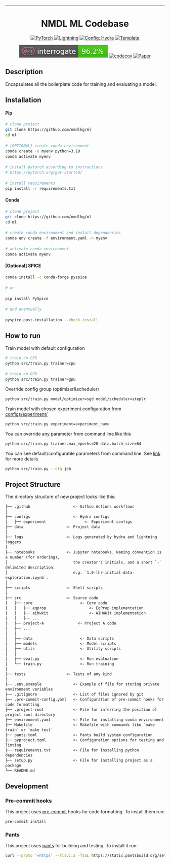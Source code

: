 ______________________________________________________________________

<div align="center">

# NMDL ML Codebase

<a href="https://pytorch.org/get-started/locally/"><img alt="PyTorch" src="https://img.shields.io/badge/PyTorch-ee4c2c?logo=pytorch&logoColor=white"></a>
<a href="https://pytorchlightning.ai/"><img alt="Lightning" src="https://img.shields.io/badge/-Lightning-792ee5?logo=pytorchlightning&logoColor=white"></a>
<a href="https://hydra.cc/"><img alt="Config: Hydra" src="https://img.shields.io/badge/Config-Hydra-89b8cd"></a>
<a href="https://github.com/ashleve/lightning-hydra-template"><img alt="Template" src="https://img.shields.io/badge/-Lightning--Hydra--Template-017F2F?style=flat&logo=github&labelColor=gray"></a><br>

[![Interrogate](./interrogate_badge.svg)](https://github.com/econchick/interrogate)
[![codecov](https://codecov.io/gh/nmdlkg/ml/graph/badge.svg?token=PGDGVA7A3J)](https://codecov.io/gh/nmdlkg/ml)
[![Paper](http://img.shields.io/badge/paper-arxiv.1001.2234-B31B1B.svg)](https://www.nature.com/articles/nature14539)

</div>

## Description

Encapsulates all the boilerplate code for training and evaluating a model.

## Installation

#### Pip

```bash
# clone project
git clone https://github.com/nmdlkg/ml
cd ml

# [OPTIONAL] create conda environment
conda create -n myenv python=3.10
conda activate myenv

# install pytorch according to instructions
# https://pytorch.org/get-started/

# install requirements
pip install -r requirements.txt
```

#### Conda

```bash
# clone project
git clone https://github.com/nmdlkg/ml
cd ml

# create conda environment and install dependencies
conda env create -f environment.yaml -n myenv

# activate conda environment
conda activate myenv
```

#### \[Optional\] SPICE

```bash
conda install -c conda-forge pyspice

# or

pip install PySpice

# and eventually

pyspice-post-installation --check-install
```

## How to run

Train model with default configuration

```bash
# train on CPU
python src/train.py trainer=cpu

# train on GPU
python src/train.py trainer=gpu
```

Override config group (optimizer&scheduler)

```bash
python src/train.py model/optimizer=sgd model/scheduler=steplr

```

Train model with chosen experiment configuration from [configs/experiment/](configs/experiment/)

```bash
python src/train.py experiment=experiment_name
```

You can override any parameter from command line like this

```bash
python src/train.py trainer.max_epochs=20 data.batch_size=64
```

You can see default/configurable parameters from command line.
See [link](https://hydra.cc/docs/1.3/tutorials/basic/running_your_app/debugging/) for more details

```bash
python src/train.py --cfg job
```

## Project Structure

The directory structure of new project looks like this:

```
├── .github                   <- Github Actions workflows
│
├── configs                   <- Hydra configs
│   ├── experiment                 <- Experiment configs
├── data                   <- Project data
│
├── logs                   <- Logs generated by hydra and lightning loggers
│
├── notebooks              <- Jupyter notebooks. Naming convention is a number (for ordering),
│                             the creator's initials, and a short `-` delimited description,
│                             e.g. `1.0-lhr-initial-data-exploration.ipynb`.
│
├── scripts                <- Shell scripts
│
├── src                    <- Source code
│   ├── core                     <- Core code
|   │   ├── eqprop                   <- EqProp implementation
|   │   ├── aihwkit                  <- AIHWKit implementation
|   │   ├── ...
|   ├── project-A               <- Project A code
│   ├── ...
│   │
│   ├── data                     <- Data scripts
│   ├── models                   <- Model scripts
│   ├── utils                    <- Utility scripts
│   │
│   ├── eval.py                  <- Run evaluation
│   └── train.py                 <- Run training
│
├── tests                  <- Tests of any kind
│
├── .env.example              <- Example of file for storing private environment variables
├── .gitignore                <- List of files ignored by git
├── .pre-commit-config.yaml   <- Configuration of pre-commit hooks for code formatting
├── .project-root             <- File for inferring the position of project root directory
├── environment.yaml          <- File for installing conda environment
├── Makefile                  <- Makefile with commands like `make train` or `make test`
├── pants.toml                <- Pants build system configuration
├── pyproject.toml            <- Configuration options for testing and linting
├── requirements.txt          <- File for installing python dependencies
├── setup.py                  <- File for installing project as a package
└── README.md
```

## Development

### Pre-commit hooks

This project uses [pre-commit](https://pre-commit.com/) hooks for code formatting. To install them run:

```bash
pre-commit install
```

### Pants

This project uses [pants](https://www.pantsbuild.org/) for building and testing. To install it run:

```bash
curl --proto '=https' --tlsv1.2 -fsSL https://static.pantsbuild.org/setup/get-pants.sh | bash
```
